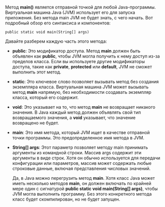 
Метод **main()** является отправной точкой для любой Java-программы. Виртуальная машина Java (JVM) использует его для запуска приложения. Без метода main JVM не будет знать, с чего начать. Вот подробный обзор его синтаксиса и компонентов:

```
public static void main(String[] args)
```

Давайте разберем каждую часть этого метода:

- **public**: Это модификатор доступа. Метод **main** должен быть объявлен как **public**, чтобы JVM могла получить к нему доступ из-за пределов класса. Если вы используете другие модификаторы доступа, такие как **private**, **protected** или **default**, JVM не сможет выполнить этот метод.
- **static**: Это ключевое слово позволяет вызывать метод без создания экземпляра класса. Виртуальная машина JVM может вызывать метод **main** напрямую, без необходимости создавать экземпляр класса, который его содержит.
- **void**: Это указывает на то, что метод **main** не возвращает никакого значения. В Java каждый метод должен объявлять свой тип возвращаемого значения, а **void** указывает, что значение возвращено не будет.
- **main**: Это имя метода, который JVM ищет в качестве отправной точки программы. Это предопределенное имя метода в JVM.
- **String[] args**: Этот параметр позволяет методу main принимать аргументы из командной строки. Массив args содержит эти аргументы в виде строк. Хотя он обычно используется для передачи конфигурации или параметров, массив может содержать любые строковые данные, включая представления числовых значений.
  
  Да, в Java можно перегрузить метод **main**. Хотя класс Java может иметь несколько методов **main**, он должен включать по крайней мере один с сигнатурой **public static void main(String[] args)**, чтобы JVM могла выполнить программу. Без этого конкретного метода класс будет скомпилирован, но не будет запущен.